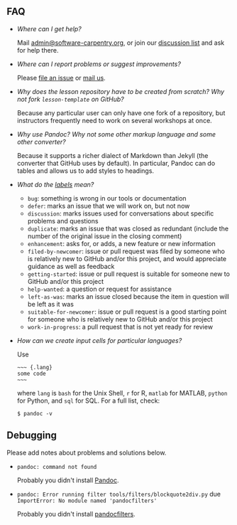 ## FAQ

*   *Where can I get help?*

    Mail [admin@software-carpentry.org](mailto:admin@software-carpentry.org),
    or join our [discussion list](http://lists.software-carpentry.org/mailman/listinfo/discuss_lists.software-carpentry.org)
    and ask for help there.

*   *Where can I report problems or suggest improvements?*

    Please
    [file an issue](https://github.com/swcarpentry/lesson-template/issues?q=is%3Aopen+is%3Aissue)
    or [mail us](mailto:admin@software-carpentry.org).

*   *Why does the lesson repository have to be created from scratch? Why not fork `lesson-template` on GitHub?*

    Because any particular user can only have one fork of a repository,
    but instructors frequently need to work on several workshops at once.

*   *Why use Pandoc?  Why not some other markup language and some other converter?*

    Because it supports a richer dialect of Markdown than Jekyll
    (the converter that GitHub uses by default).
    In particular, Pandoc can do tables and allows us to add styles to headings.

*   *What do the [labels](https://github.com/swcarpentry/lesson-template/issues?q=is%3Aopen+is%3Aissue) mean?*

    *   `bug`: something is wrong in our tools or documentation
    *   `defer`: marks an issue that we will work on, but not now
    *   `discussion`: marks issues used for conversations about specific problems and questions
    *   `duplicate`: marks an issue that was closed as redundant (include the number of the original issue in the closing comment)
    *   `enhancement`: asks for, or adds, a new feature or new information
    *   `filed-by-newcomer`: issue or pull request was filed by someone who is relatively new to GitHub and/or this project,
        and would appreciate guidance as well as feedback
    *   `getting-started`: issue or pull request is suitable for someone new to GitHub and/or this project
    *   `help-wanted`: a question or request for assistance
    *   `left-as-was`: marks an issue closed because the item in question will be left as it was
    *   `suitable-for-newcomer`: issue or pull request is a good starting point for someone who is relatively new to GitHub and/or this project
    *   `work-in-progress`: a pull request that is not yet ready for review

*   *How can we create input cells for particular languages?*

    Use

        ~~~ {.lang}
        some code
        ~~~

    where `lang` is `bash` for the Unix Shell, `r` for R, `matlab` for MATLAB,
    `python` for Python, and `sql` for SQL. For a full list, check:

    ~~~
    $ pandoc -v
    ~~~

## Debugging

Please add notes about problems and solutions below.

*   `pandoc: command not found`

    Probably you didn't install [Pandoc](http://pandoc.org/installing.html).

*   `pandoc: Error running filter tools/filters/blockquote2div.py`
    due `ImportError: No module named 'pandocfilters'`

    Probably you didn't install
    [pandocfilters](https://pypi.python.org/pypi/pandocfilters/1.2.3).
